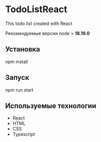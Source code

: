 # TodoListReact
This todo list created with React


Рекомендуемые версии node > **18.19.0**

## Установка 

npm install

## Запуск 

npm run start

## Используемые технологии

- React
- HTML
- CSS
- Typescript








